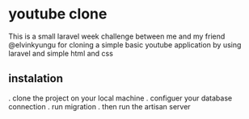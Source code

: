 # youtube clone
<p>This is a small laravel week challenge between me and my friend @elvinkyungu for cloning a simple basic youtube application by using laravel and simple html and css </p>

## instalation

. clone the project on your local machine
. configuer your database connection
. run migration
. then run the artisan server

